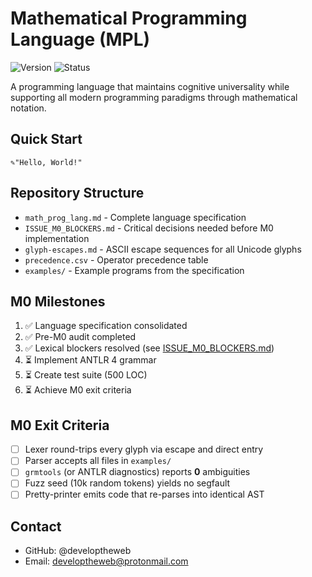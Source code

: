 # Mathematical Programming Language (MPL)

![Version](https://img.shields.io/badge/version-0.1--alpha-blue)
![Status](https://img.shields.io/badge/status-pre--M0-orange)

A programming language that maintains cognitive universality while supporting all modern programming paradigms through mathematical notation.

## Quick Start

```mpl
✎"Hello, World!"
```

## Repository Structure

- `math_prog_lang.md` - Complete language specification
- `ISSUE_M0_BLOCKERS.md` - Critical decisions needed before M0 implementation
- `glyph-escapes.md` - ASCII escape sequences for all Unicode glyphs
- `precedence.csv` - Operator precedence table
- `examples/` - Example programs from the specification

## M0 Milestones

1. ✅ Language specification consolidated
2. ✅ Pre-M0 audit completed
3. ✅ Lexical blockers resolved (see [ISSUE_M0_BLOCKERS.md](ISSUE_M0_BLOCKERS.md))
4. ⏳ Implement ANTLR 4 grammar
5. ⏳ Create test suite (500 LOC)
6. ⏳ Achieve M0 exit criteria

## M0 Exit Criteria

- [ ] Lexer round-trips every glyph via escape and direct entry
- [ ] Parser accepts all files in `examples/`
- [ ] `grmtools` (or ANTLR diagnostics) reports **0** ambiguities
- [ ] Fuzz seed (10k random tokens) yields no segfault
- [ ] Pretty-printer emits code that re-parses into identical AST

## Contact

- GitHub: @developtheweb
- Email: developtheweb@protonmail.com